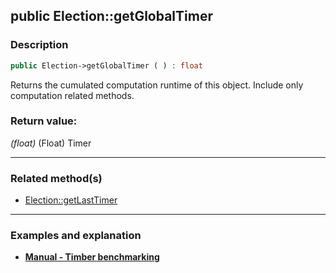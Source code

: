 ## public Election::getGlobalTimer

### Description    

```php
public Election->getGlobalTimer ( ) : float
```

Returns the cumulated computation runtime of this object. Include only computation related methods.
    

### Return value:   

*(float)* (Float) Timer


---------------------------------------

### Related method(s)      

* [Election::getLastTimer](../Election%20Class/public%20Election--getLastTimer.md)    

---------------------------------------

### Examples and explanation

* **[Manual - Timber benchmarking](https://github.com/julien-boudry/Condorcet/wiki/III-%23-A.-Avanced-features---Configuration-%23-1.-Timer-Benchmarking)**    
